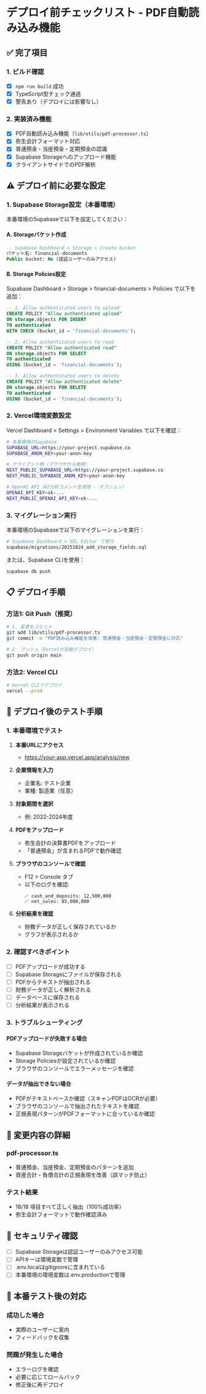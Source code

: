 # デプロイ前チェックリスト - PDF自動読み込み機能

## ✅ 完了項目

### 1. ビルド確認
- [x] `npm run build` 成功
- [x] TypeScript型チェック通過
- [x] 警告あり（デプロイには影響なし）

### 2. 実装済み機能
- [x] PDF自動読み込み機能（`lib/utils/pdf-processor.ts`）
- [x] 弥生会計フォーマット対応
- [x] 普通預金・当座預金・定期預金の認識
- [x] Supabase Storageへのアップロード機能
- [x] クライアントサイドでのPDF解析

## ⚠️ デプロイ前に必要な設定

### 1. Supabase Storage設定（本番環境）

本番環境のSupabaseで以下を設定してください：

#### A. Storageバケット作成
```sql
-- Supabase Dashboard > Storage > Create bucket
バケット名: financial-documents
Public bucket: No (認証ユーザーのみアクセス)
```

#### B. Storage Policies設定
Supabase Dashboard > Storage > financial-documents > Policies で以下を追加：

```sql
-- 1. Allow authenticated users to upload
CREATE POLICY "Allow authenticated upload"
ON storage.objects FOR INSERT
TO authenticated
WITH CHECK (bucket_id = 'financial-documents');

-- 2. Allow authenticated users to read
CREATE POLICY "Allow authenticated read"
ON storage.objects FOR SELECT
TO authenticated
USING (bucket_id = 'financial-documents');

-- 3. Allow authenticated users to delete
CREATE POLICY "Allow authenticated delete"
ON storage.objects FOR DELETE
TO authenticated
USING (bucket_id = 'financial-documents');
```

### 2. Vercel環境変数設定

Vercel Dashboard > Settings > Environment Variables で以下を確認：

```bash
# 本番環境のSupabase
SUPABASE_URL=https://your-project.supabase.co
SUPABASE_ANON_KEY=your-anon-key

# クライアント側（ブラウザから使用）
NEXT_PUBLIC_SUPABASE_URL=https://your-project.supabase.co
NEXT_PUBLIC_SUPABASE_ANON_KEY=your-anon-key

# OpenAI API（AI分析コメント生成用 - オプション）
OPENAI_API_KEY=sk-...
NEXT_PUBLIC_OPENAI_API_KEY=sk-...
```

### 3. マイグレーション実行

本番環境のSupabaseで以下のマイグレーションを実行：

```bash
# Supabase Dashboard > SQL Editor で実行
supabase/migrations/20251024_add_storage_fields.sql
```

または、Supabase CLIを使用：
```bash
supabase db push
```

## 📋 デプロイ手順

### 方法1: Git Push（推奨）

```bash
# 1. 変更をコミット
git add lib/utils/pdf-processor.ts
git commit -m "PDF読み込み機能を改善: 普通預金・当座預金・定期預金に対応"

# 2. プッシュ（Vercelが自動デプロイ）
git push origin main
```

### 方法2: Vercel CLI

```bash
# Vercel CLIでデプロイ
vercel --prod
```

## 🧪 デプロイ後のテスト手順

### 1. 本番環境でテスト

1. **本番URLにアクセス**
   - https://your-app.vercel.app/analysis/new

2. **企業情報を入力**
   - 企業名: テスト企業
   - 業種: 製造業（任意）

3. **対象期間を選択**
   - 例: 2022-2024年度

4. **PDFをアップロード**
   - 弥生会計の決算書PDFをアップロード
   - 「普通預金」が含まれるPDFで動作確認

5. **ブラウザのコンソールで確認**
   - F12 > Console タブ
   - 以下のログを確認:
     ```
     ✅ cash_and_deposits: 12,500,000
     ✅ net_sales: 85,000,000
     ```

6. **分析結果を確認**
   - 財務データが正しく保存されているか
   - グラフが表示されるか

### 2. 確認すべきポイント

- [ ] PDFアップロードが成功する
- [ ] Supabase Storageにファイルが保存される
- [ ] PDFからテキストが抽出される
- [ ] 財務データが正しく解析される
- [ ] データベースに保存される
- [ ] 分析結果が表示される

### 3. トラブルシューティング

#### PDFアップロードが失敗する場合
- Supabase Storageバケットが作成されているか確認
- Storage Policiesが設定されているか確認
- ブラウザのコンソールでエラーメッセージを確認

#### データが抽出できない場合
- PDFがテキストベースか確認（スキャンPDFはOCRが必要）
- ブラウザのコンソールで抽出されたテキストを確認
- 正規表現パターンがPDFフォーマットに合っているか確認

## 📝 変更内容の詳細

### pdf-processor.ts
- 普通預金、当座預金、定期預金のパターンを追加
- 資産合計・負債合計の正規表現を改善（誤マッチ防止）

### テスト結果
- 18/18 項目すべて正しく抽出（100%成功率）
- 弥生会計フォーマットで動作確認済み

## 🔐 セキュリティ確認

- [ ] Supabase Storageは認証ユーザーのみアクセス可能
- [ ] APIキーは環境変数で管理
- [ ] .env.localはgitignoreに含まれている
- [ ] 本番環境の環境変数は.env.productionで管理

## 🎯 本番テスト後の対応

### 成功した場合
- 実際のユーザーに案内
- フィードバックを収集

### 問題が発生した場合
- エラーログを確認
- 必要に応じてロールバック
- 修正後に再デプロイ
